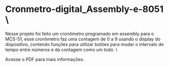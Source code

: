 # Cronmetro-digital_Assembly-e-8051 \\
  Nesse projeto foi feito um cronômetro programado em assembly para o MCS-51,
esse cronômetro faz uma contagem de 0 a 9 usando o display do dispositivo, contendo
funções para utilizar botões para mudar o intervalo de tempo entre números e da contagem
como um todo. \

Acesse o PDF para mais informações.
